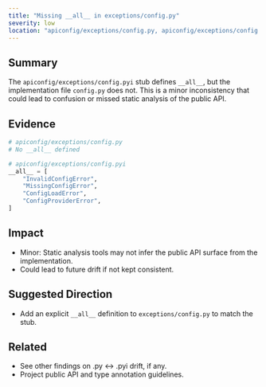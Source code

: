 ```yaml
---
title: "Missing __all__ in exceptions/config.py"
severity: low
location: "apiconfig/exceptions/config.py, apiconfig/exceptions/config.pyi"
---
```


## Summary
The `apiconfig/exceptions/config.pyi` stub defines `__all__`, but the implementation file `config.py` does not. This is a minor inconsistency that could lead to confusion or missed static analysis of the public API.

## Evidence
```python
# apiconfig/exceptions/config.py
# No __all__ defined

# apiconfig/exceptions/config.pyi
__all__ = [
    "InvalidConfigError",
    "MissingConfigError",
    "ConfigLoadError",
    "ConfigProviderError",
]
```

## Impact
- Minor: Static analysis tools may not infer the public API surface from the implementation.
- Could lead to future drift if not kept consistent.

## Suggested Direction
- Add an explicit `__all__` definition to `exceptions/config.py` to match the stub.

## Related
- See other findings on .py ↔ .pyi drift, if any.
- Project public API and type annotation guidelines.